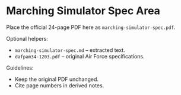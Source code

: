 # Marching Simulator Spec Area

Place the official 24-page PDF here as `marching-simulator-spec.pdf`.

Optional helpers:
- `marching-simulator-spec.md` – extracted text.
- `dafpam34-1203.pdf` – original Air Force specifications.

Guidelines:
- Keep the original PDF unchanged.
- Cite page numbers in derived notes.
